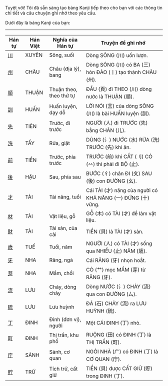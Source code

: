 Tuyệt vời\! Tôi đã sẵn sàng tạo bảng Kanji tiếp theo cho bạn với các thông tin chi tiết và câu chuyện ghi nhớ theo yêu cầu.

Dưới đây là bảng Kanji của bạn:

-----

| Hán tự | Hán Việt | Nghĩa của Hán tự | Truyện để ghi nhớ |
|---|---|---|---|
| [川](https://www.google.com/search?q=https://mazii.net/vi-VN/search/kanji/javi/%E5%B7%9D) | XUYÊN | Sông, suối | Dòng SÔNG (川) uốn lượn. |
| [州](https://www.google.com/search?q=https://mazii.net/vi-VN/search/kanji/javi/%E5%B7%9E) | CHÂU | Châu (địa lý), bang | Dòng SÔNG (川) có BA (三) hòn ĐẢO (丨) tạo thành CHÂU (州). |
| [順](https://www.google.com/search?q=https://mazii.net/vi-VN/search/kanji/javi/%E9%A0%86) | THUẬN | Thuận theo, theo thứ tự | ĐẦU (頁) đi THEO (川) dòng nước là THUẬN (順). |
| [訓](https://www.google.com/search?q=https://mazii.net/vi-VN/search/kanji/javi/%E8%A8%93) | HUẤN | Huấn luyện, dạy dỗ | LỜI NÓI (言) của dòng SÔNG (川) là bài HUẤN luyện (訓). |
| [先](https://www.google.com/search?q=https://mazii.net/vi-VN/search/kanji/javi/%E5%85%88) | TIÊN | Trước, đi trước | NGƯỜI (人) đi TRƯỚC (先) bằng CHÂN (儿). |
| [洗](https://www.google.com/search?q=https://mazii.net/vi-VN/search/kanji/javi/%E6%B4%97) | TẨY | Rửa, giặt | DÙNG (氵) NƯỚC (水) RỬA (洗) TRƯỚC (先) khi ăn. |
| [前](https://www.google.com/search?q=https://mazii.net/vi-VN/search/kanji/javi/%E5%89%8D) | TIỀN | Trước, phía trước | TRƯỚC (前) khi CẮT (刂) CỎ (䒑) thì phải đi BỘ (止). |
| [後](https://www.google.com/search?q=https://mazii.net/vi-VN/search/kanji/javi/%E5%BE%8C) | HẬU | Sau, phía sau | BƯỚC (彳) chân ĐI (夂) SAU (後) con ĐƯỜNG (幺). |
| [才](https://www.google.com/search?q=https://mazii.net/vi-VN/search/kanji/javi/%E6%89%8D) | TÀI | Tài năng, tuổi | Cái TÀI (才) năng của người có KHẢ NĂNG (一) ĐỨNG (十) vững. |
| [材](https://www.google.com/search?q=https://mazii.net/vi-VN/search/kanji/javi/%E6%9D%90) | TÀI | Vật liệu, gỗ | GỖ (木) có TÀI (才) để làm vật liệu. |
| [財](https://www.google.com/search?q=https://mazii.net/vi-VN/search/kanji/javi/%E8%B2%A1) | TÀI | Tài sản, của cải | TIỀN (貝) là TÀI (才) sản. |
| [歳](https://www.google.com/search?q=https://mazii.net/vi-VN/search/kanji/javi/%E6%AD%B3) | TUẾ | Tuổi, năm | NGƯỜI (人) có TÀI (才) sống qua NHIỀU (止) NĂM (歳). |
| [牙](https://www.google.com/search?q=https://mazii.net/vi-VN/search/kanji/javi/%E7%89%99) | NHA | Răng, ngà | Cái RĂNG (牙) nhọn hoắt. |
| [芽](https://www.google.com/search?q=https://mazii.net/vi-VN/search/kanji/javi/%E8%8A%BD) | NHA | Mầm, chồi | CỎ (艹) mọc MẦM (芽) từ RĂNG (牙). |
| [流](https://www.google.com/search?q=https://mazii.net/vi-VN/search/kanji/javi/%E6%B5%81) | LƯU | Chảy, dòng chảy | Dòng NƯỚC (氵) CHẢY (流) qua con ĐƯỜNG (厶). |
| [硫](https://www.google.com/search?q=https://mazii.net/vi-VN/search/kanji/javi/%E7%A1%AB) | LƯU | Lưu huỳnh | ĐÁ (石) CHẢY (流) ra LƯU HUỲNH (硫). |
| [丁](https://www.google.com/search?q=https://mazii.net/vi-VN/search/kanji/javi/%E4%B8%81) | ĐINH | Đinh (đơn vị), người | Một CÁI ĐINH (丁) nhỏ. |
| [町](https://www.google.com/search?q=https://mazii.net/vi-VN/search/kanji/javi/%E7%94%BA) | ĐINH | Thị trấn, khu phố | RUỘNG (田) có ĐINH (丁) là THỊ TRẤN (町). |
| [庁](https://www.google.com/search?q=https://mazii.net/vi-VN/search/kanji/javi/%E5%BA%81) | SẢNH | Sảnh, cơ quan | NGÔI NHÀ (广) có ĐINH (丁) là CƠ QUAN (庁). |
| [貯](https://www.google.com/search?q=https://mazii.net/vi-VN/search/kanji/javi/%E8%B2%AF) | TRỮ | Tích trữ, cất giữ | TIỀN (貝) được CẤT GIỮ (貯) trong ĐINH (丁). |

